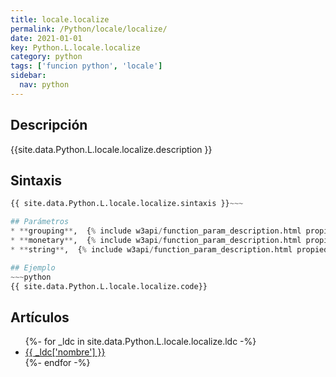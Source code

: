 ```yaml
---
title: locale.localize
permalink: /Python/locale/localize/
date: 2021-01-01
key: Python.L.locale.localize
category: python
tags: ['funcion python', 'locale']
sidebar: 
  nav: python
---
```


## Descripción
{{site.data.Python.L.locale.localize.description }}

## Sintaxis
~~~python
{{ site.data.Python.L.locale.localize.sintaxis }}~~~

## Parámetros
* **grouping**,  {% include w3api/function_param_description.html propiedad=site.data.Python.L.locale.localize valor="grouping" %}
* **monetary**,  {% include w3api/function_param_description.html propiedad=site.data.Python.L.locale.localize valor="monetary" %}
* **string**,  {% include w3api/function_param_description.html propiedad=site.data.Python.L.locale.localize valor="string" %}

## Ejemplo
~~~python
{{ site.data.Python.L.locale.localize.code}}
~~~

## Artículos
<ul>
{%- for _ldc in site.data.Python.L.locale.localize.ldc -%}
   <li>
       <a href="{{_ldc['url'] }}">{{ _ldc['nombre'] }}</a>
   </li>
{%- endfor -%}
</ul>

